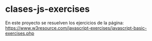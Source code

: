 # clases-js-exercises

En este proyecto se resuelven los ejercicios de la página:
https://www.w3resource.com/javascript-exercises/javascript-basic-exercises.php